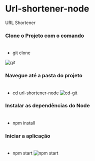 # Url-shortener-node
URL Shortener

### Clone o Projeto com o comando</br></br>

* git clone

![git](https://user-images.githubusercontent.com/18330802/123530136-8d2b5880-d6cd-11eb-8762-bda9805fa21a.PNG)

### Navegue até a pasta do projeto</br></br>
* cd url-shortener-node
![cd-git](https://user-images.githubusercontent.com/18330802/123530347-7dad0f00-d6cf-11eb-9062-e9e874373577.PNG)


### Instalar as dependências do Node</br></br> 
* npm install

### Iniciar a aplicação</br></br>
* npm start
![npm start](https://user-images.githubusercontent.com/18330802/123530387-075cdc80-d6d0-11eb-99b2-1eb94a34e809.PNG)

